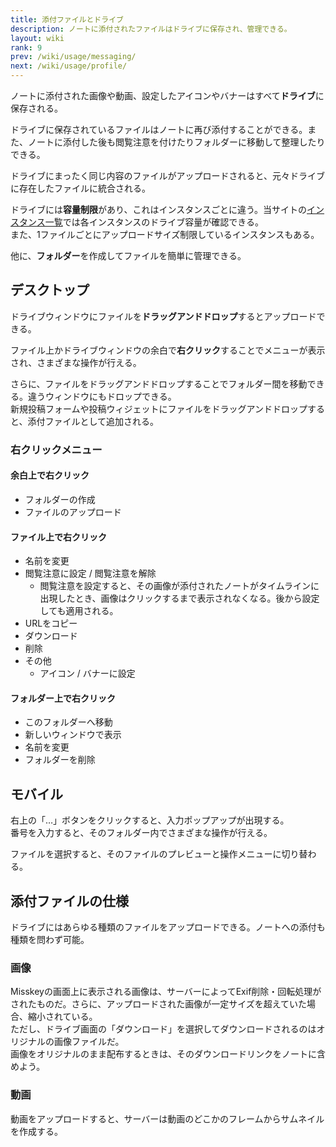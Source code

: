 ```yaml
---
title: 添付ファイルとドライブ
description: ノートに添付されたファイルはドライブに保存され、管理できる。
layout: wiki
rank: 9
prev: /wiki/usage/messaging/
next: /wiki/usage/profile/
---
```

ノートに添付された画像や動画、設定したアイコンやバナーはすべて**ドライブ**に保存される。  

ドライブに保存されているファイルはノートに再び添付することができる。また、ノートに添付した後も閲覧注意を付けたりフォルダーに移動して整理したりできる。

ドライブにまったく同じ内容のファイルがアップロードされると、元々ドライブに存在したファイルに統合される。

ドライブには**容量制限**があり、これはインスタンスごとに違う。当サイトの[インスタンス一覧](../../instances/)では各インスタンスのドライブ容量が確認できる。  
また、1ファイルごとにアップロードサイズ制限しているインスタンスもある。

他に、**フォルダー**を作成してファイルを簡単に管理できる。

## デスクトップ
ドライブウィンドウにファイルを**ドラッグアンドドロップ**するとアップロードできる。

ファイル上かドライブウィンドウの余白で**右クリック**することでメニューが表示され、さまざまな操作が行える。

さらに、ファイルをドラッグアンドドロップすることでフォルダー間を移動できる。違うウィンドウにもドロップできる。  
新規投稿フォームや投稿ウィジェットにファイルをドラッグアンドドロップすると、添付ファイルとして追加される。

### 右クリックメニュー
#### 余白上で右クリック
- フォルダーの作成
- ファイルのアップロード

#### ファイル上で右クリック
- 名前を変更
- 閲覧注意に設定 / 閲覧注意を解除
  * 閲覧注意を設定すると、その画像が添付されたノートがタイムラインに出現したとき、画像はクリックするまで表示されなくなる。後から設定しても適用される。
- URLをコピー
- ダウンロード
- 削除
- その他
  * アイコン / バナーに設定

#### フォルダー上で右クリック
- このフォルダーへ移動
- 新しいウィンドウで表示
- 名前を変更
- フォルダーを削除

## モバイル
右上の「…」ボタンをクリックすると、入力ポップアップが出現する。  
番号を入力すると、そのフォルダー内でさまざまな操作が行える。

ファイルを選択すると、そのファイルのプレビューと操作メニューに切り替わる。

## 添付ファイルの仕様
ドライブにはあらゆる種類のファイルをアップロードできる。ノートへの添付も種類を問わず可能。

### 画像
Misskeyの画面上に表示される画像は、サーバーによってExif削除・回転処理がされたものだ。さらに、アップロードされた画像が一定サイズを超えていた場合、縮小されている。  
ただし、ドライブ画面の「ダウンロード」を選択してダウンロードされるのはオリジナルの画像ファイルだ。  
画像をオリジナルのまま配布するときは、そのダウンロードリンクをノートに含めよう。

### 動画
動画をアップロードすると、サーバーは動画のどこかのフレームからサムネイルを作成する。  
